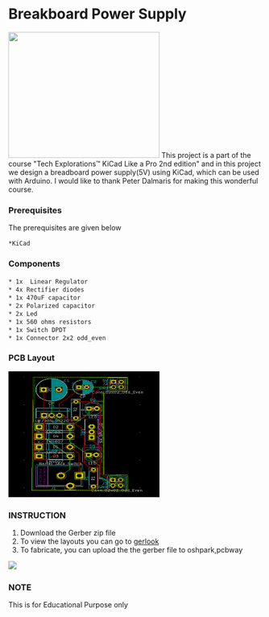 # Breakboard Power Supply

<img src="images/gif.gif" width="300" height ="250">
This project is a part of the course "Tech Explorations™ KiCad Like a Pro 2nd edition" and in this project we design a 
breadboard power supply(5V) using KiCad, which can be used with Arduino. I would like to thank Peter Dalmaris for making this wonderful course.

### Prerequisites
The prerequisites are given below
```
*KiCad
```
### Components
```
* 1x  Linear Regulator
* 4x Rectifier diodes
* 1x 470uF capacitor
* 2x Polarized capacitor
* 2x Led 
* 1x 560 ohms resistors 
* 1x Switch DPDT 
* 1x Connector 2x2 odd_even 
```

### PCB Layout
<img src="images/1.png" width="300" height ="250">
 

 ###  INSTRUCTION 
  1. Download the Gerber zip file
  2. To view the layouts you can go to [gerlook](http://gerblook.org/)
  3. To fabricate, you can upload the the gerber file to oshpark,pcbway
  
  <img src="images/2.png" >
  
  ### NOTE 
  This is for Educational Purpose only


